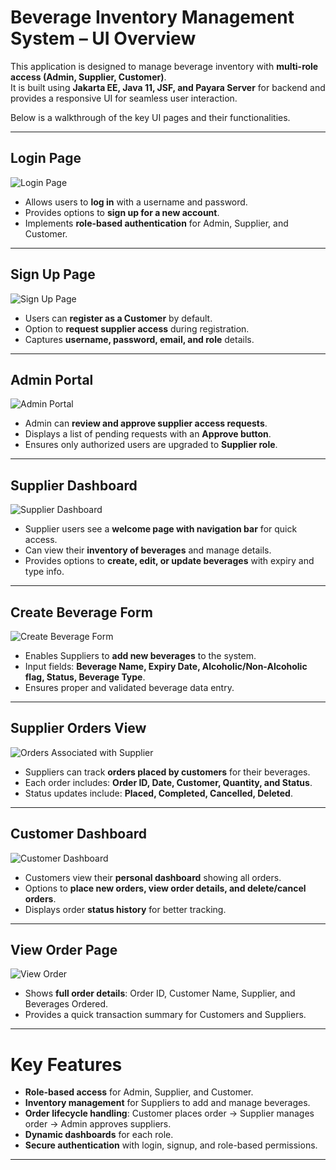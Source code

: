 # Beverage Inventory Management System – UI Overview  

This application is designed to manage beverage inventory with **multi-role access (Admin, Supplier, Customer)**.  
It is built using **Jakarta EE, Java 11, JSF, and Payara Server** for backend and provides a responsive UI for seamless user interaction.  

Below is a walkthrough of the key UI pages and their functionalities.  

---

## Login Page  
![Login Page](<img width="473" height="295" alt="Login Page" src="https://github.com/user-attachments/assets/303e4b63-1e73-43b9-a1d3-12660476c148" />
)  

- Allows users to **log in** with a username and password.  
- Provides options to **sign up for a new account**.  
- Implements **role-based authentication** for Admin, Supplier, and Customer.  

---

## Sign Up Page  
![Sign Up Page](<img width="282" height="277" alt="Signup Page" src="https://github.com/user-attachments/assets/422f3a4a-52dd-45b8-a63e-c3652a42c1ce" />
)  

- Users can **register as a Customer** by default.  
- Option to **request supplier access** during registration.  
- Captures **username, password, email, and role** details.  

---

## Admin Portal  
![Admin Portal](<img width="817" height="323" alt="Admin Portal" src="https://github.com/user-attachments/assets/7395eef6-41ac-4967-a423-c20fc3bafd05" />
)  

- Admin can **review and approve supplier access requests**.  
- Displays a list of pending requests with an **Approve button**.  
- Ensures only authorized users are upgraded to **Supplier role**.  

---

## Supplier Dashboard  
![Supplier Dashboard](<img width="819" height="375" alt="Supplier Page" src="https://github.com/user-attachments/assets/a258cbcb-2e87-4783-b4b9-3fc7894c9a47" />
)  

- Supplier users see a **welcome page with navigation bar** for quick access.  
- Can view their **inventory of beverages** and manage details.  
- Provides options to **create, edit, or update beverages** with expiry and type info.  

---

## Create Beverage Form  
![Create Beverage Form](link-to-image)  

- Enables Suppliers to **add new beverages** to the system.  
- Input fields: **Beverage Name, Expiry Date, Alcoholic/Non-Alcoholic flag, Status, Beverage Type**.  
- Ensures proper and validated beverage data entry.  

---

## Supplier Orders View  
![Orders Associated with Supplier](link-to-image)  

- Suppliers can track **orders placed by customers** for their beverages.  
- Each order includes: **Order ID, Date, Customer, Quantity, and Status**.  
- Status updates include: **Placed, Completed, Cancelled, Deleted**.  

---

## Customer Dashboard  
![Customer Dashboard](link-to-image)  

- Customers view their **personal dashboard** showing all orders.  
- Options to **place new orders, view order details, and delete/cancel orders**.  
- Displays order **status history** for better tracking.  

---

## View Order Page  
![View Order](link-to-image)  

- Shows **full order details**: Order ID, Customer Name, Supplier, and Beverages Ordered.  
- Provides a quick transaction summary for Customers and Suppliers.  

---

# Key Features  

- **Role-based access** for Admin, Supplier, and Customer.  
- **Inventory management** for Suppliers to add and manage beverages.  
- **Order lifecycle handling**: Customer places order → Supplier manages order → Admin approves suppliers.  
- **Dynamic dashboards** for each role.  
- **Secure authentication** with login, signup, and role-based permissions.  

---
